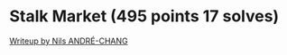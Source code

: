 # Stalk Market (495 points 17 solves)

[Writeup by Nils ANDRÉ-CHANG](https://www.nilsand.re/ctf/writeup/2020/05/31/castorsCTF20.html#stalk-market-495-pts-18-solves)

